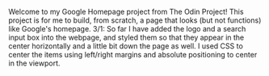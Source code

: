 Welcome to my Google Homepage project from The Odin Project!
This project is for me to build, from scratch, a page that looks (but not functions) like Google's homepage.
3/1: So far I have added the logo and a search input box into the webpage, and styled them so that they appear in the
	center horizontally and a little bit down the page as well. I used CSS to center the items using left/right
	margins and absolute positioning to center in the viewport.
